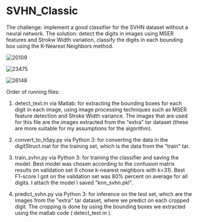 # SVHN_Classic

The challenge: implement a good classifier for the SVHN dataset without a neural network.
The solution: detect the digits in images using MSER features and Strokw Width variation,
		  classify the digits in each bounding box using the K-Nearest Neighbors method.

![20109](https://user-images.githubusercontent.com/23454156/46013156-156f1000-c0d4-11e8-8220-71a7240a3ab1.png)


![23475](https://user-images.githubusercontent.com/23454156/46013180-2881e000-c0d4-11e8-8b92-ce9d02cf194f.png)

![26148](https://user-images.githubusercontent.com/23454156/46013197-36376580-c0d4-11e8-8d36-007496ed26df.png)


Order of running files:
1) detect_text.m via Matlab: for extracting the bounding boxes for each digit in each image,
                             using image processing techniques such as MSER feature detection and
			     Stroke Width variance. The images that are used for this file are the images
			     extracted from the "extra" tar dataset (these are more suitable for my assumptions
			     for the algorithm).


2) convert_to_h5py.py via Python 3: for converting the data in the digitStruct.mat for the training set,
				    which is the data from the "train" tar.


3) train_svhn.py via Python 3: for training the classifier and saving the model. Best model was chosen according
				to the confusion matrix results on validation set 
				(I chose k-nearest neighbors with k=31). Best F1-score I got on the validation set
				was 80% percent on average for all digits. I attach the model I saved "knn_svhn.pkl".


4) predict_svhn.py via Python 3: for inference on the test set, which are the images from the "extra" tar dataset,
				 where we predict on each cropped digit. The cropping is done by using the bounding
				 boxes we extracted using the matlab code ( detect_text.m ).
